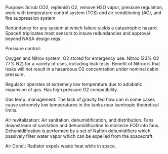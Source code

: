 Purpose: Scrub CO2, replenish O2, remove H2O vapor, pressure regulation, work with temperature control system (TCS) and air conditioning (AC), and fire suppression system.

Redundancy for any system at which failure yields a catastrophic hazard. SpaceX triplicates most sensors to insure redundancies and approval beyond NASA design reqs.

Pressure control:

Oxygen and Nitrox system: O2 stored for emergency use. Nitrox (23% O2 77% N2) for a variety of uses, including leak tests. Benefit of Nitrox is that leaks will not result in a hazardous O2 concentration under nominal cabin pressure. 

Regulator operates at extremely low temperature due to adiabatic expansion of gas. Has high pressure O2 compatibility.

Gas temp. management: The lack of gravity fed flow can in some cases cause extremely low temperatures in the tanks near isentropic theoretical limits.

Air revitalization: Air sanitation, dehumidification, and distribution. Fans downstream of sanitation and dehumidification to minimize FOD into fans. Dehumidification is performed by a set of Nafion dehumidifiers which passively filter water vapor which can be expelled from the spacecraft.

Air Cond.: Radiator expels waste heat while in space.